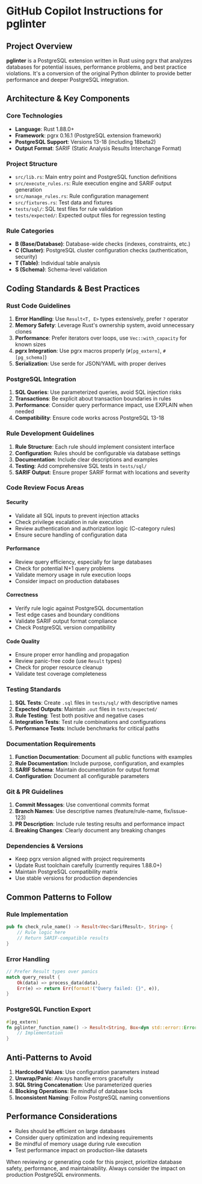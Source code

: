 # GitHub Copilot Instructions for pglinter

## Project Overview

**pglinter** is a PostgreSQL extension written in Rust using pgrx that analyzes databases for potential issues, performance problems, and best practice violations. It's a conversion of the original Python dblinter to provide better performance and deeper PostgreSQL integration.

## Architecture & Key Components

### Core Technologies
- **Language**: Rust 1.88.0+
- **Framework**: pgrx 0.16.1 (PostgreSQL extension framework)
- **PostgreSQL Support**: Versions 13-18 (including 18beta2)
- **Output Format**: SARIF (Static Analysis Results Interchange Format)

### Project Structure
- `src/lib.rs`: Main entry point and PostgreSQL function definitions
- `src/execute_rules.rs`: Rule execution engine and SARIF output generation
- `src/manage_rules.rs`: Rule configuration management
- `src/fixtures.rs`: Test data and fixtures
- `tests/sql/`: SQL test files for rule validation
- `tests/expected/`: Expected output files for regression testing

### Rule Categories
- **B (Base/Database)**: Database-wide checks (indexes, constraints, etc.)
- **C (Cluster)**: PostgreSQL cluster configuration checks (authentication, security)
- **T (Table)**: Individual table analysis
- **S (Schema)**: Schema-level validation

## Coding Standards & Best Practices

### Rust Code Guidelines
1. **Error Handling**: Use `Result<T, E>` types extensively, prefer `?` operator
2. **Memory Safety**: Leverage Rust's ownership system, avoid unnecessary clones
3. **Performance**: Prefer iterators over loops, use `Vec::with_capacity` for known sizes
4. **pgrx Integration**: Use pgrx macros properly (`#[pg_extern]`, `#[pg_schema]`)
5. **Serialization**: Use serde for JSON/YAML with proper derives

### PostgreSQL Integration
1. **SQL Queries**: Use parameterized queries, avoid SQL injection risks
2. **Transactions**: Be explicit about transaction boundaries in rules
3. **Performance**: Consider query performance impact, use EXPLAIN when needed
4. **Compatibility**: Ensure code works across PostgreSQL 13-18

### Rule Development Guidelines
1. **Rule Structure**: Each rule should implement consistent interface
2. **Configuration**: Rules should be configurable via database settings
3. **Documentation**: Include clear descriptions and examples
4. **Testing**: Add comprehensive SQL tests in `tests/sql/`
5. **SARIF Output**: Ensure proper SARIF format with locations and severity

### Code Review Focus Areas

#### Security
- Validate all SQL inputs to prevent injection attacks
- Check privilege escalation in rule execution
- Review authentication and authorization logic (C-category rules)
- Ensure secure handling of configuration data

#### Performance
- Review query efficiency, especially for large databases
- Check for potential N+1 query problems
- Validate memory usage in rule execution loops
- Consider impact on production databases

#### Correctness
- Verify rule logic against PostgreSQL documentation
- Test edge cases and boundary conditions
- Validate SARIF output format compliance
- Check PostgreSQL version compatibility

#### Code Quality
- Ensure proper error handling and propagation
- Review panic-free code (use `Result` types)
- Check for proper resource cleanup
- Validate test coverage completeness

### Testing Standards
1. **SQL Tests**: Create `.sql` files in `tests/sql/` with descriptive names
2. **Expected Outputs**: Maintain `.out` files in `tests/expected/`
3. **Rule Testing**: Test both positive and negative cases
4. **Integration Tests**: Test rule combinations and configurations
5. **Performance Tests**: Include benchmarks for critical paths

### Documentation Requirements
1. **Function Documentation**: Document all public functions with examples
2. **Rule Documentation**: Include purpose, configuration, and examples
3. **SARIF Schema**: Maintain documentation for output format
4. **Configuration**: Document all configurable parameters

### Git & PR Guidelines
1. **Commit Messages**: Use conventional commits format
2. **Branch Names**: Use descriptive names (feature/rule-name, fix/issue-123)
3. **PR Description**: Include rule testing results and performance impact
4. **Breaking Changes**: Clearly document any breaking changes

### Dependencies & Versions
- Keep pgrx version aligned with project requirements
- Update Rust toolchain carefully (currently requires 1.88.0+)
- Maintain PostgreSQL compatibility matrix
- Use stable versions for production dependencies

## Common Patterns to Follow

### Rule Implementation
```rust
pub fn check_rule_name() -> Result<Vec<SarifResult>, String> {
    // Rule logic here
    // Return SARIF-compatible results
}
```

### Error Handling
```rust
// Prefer Result types over panics
match query_result {
    Ok(data) => process_data(data),
    Err(e) => return Err(format!("Query failed: {}", e)),
}
```

### PostgreSQL Function Export
```rust
#[pg_extern]
fn pglinter_function_name() -> Result<String, Box<dyn std::error::Error + Send + Sync>> {
    // Implementation
}
```

## Anti-Patterns to Avoid
1. **Hardcoded Values**: Use configuration parameters instead
2. **Unwrap/Panic**: Always handle errors gracefully
3. **SQL String Concatenation**: Use parameterized queries
4. **Blocking Operations**: Be mindful of database locks
5. **Inconsistent Naming**: Follow PostgreSQL naming conventions

## Performance Considerations
- Rules should be efficient on large databases
- Consider query optimization and indexing requirements
- Be mindful of memory usage during rule execution
- Test performance impact on production-like datasets

When reviewing or generating code for this project, prioritize database safety, performance, and maintainability. Always consider the impact on production PostgreSQL environments.
